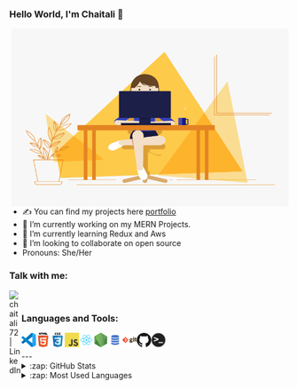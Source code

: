 ### Hello World, I'm Chaitali  👋

 <img align="right" alt="GIF" src= "https://github.com/chaitali72/chaitali72/blob/main/code.gif?raw=true" width="500" height="320" />


- ✍ You can find my projects here [portfolio]
- 🔭 I’m currently working on my MERN Projects.
- 🌱 I’m currently learning Redux and Aws
- 👯 I’m looking to collaborate on open source
- Pronouns: She/Her



### Talk with me:
[<img align="left" alt="chaitali72 | LinkedIn" width="22px" src="https://cdn.jsdelivr.net/npm/simple-icons@v3/icons/linkedin.svg" />][linkedin]

<br />

### Languages and Tools:

<img align="left" alt="Visual Studio Code" width="26px" src="https://raw.githubusercontent.com/github/explore/80688e429a7d4ef2fca1e82350fe8e3517d3494d/topics/visual-studio-code/visual-studio-code.png" />
<img align="left" alt="HTML5" width="26px" src="https://raw.githubusercontent.com/github/explore/80688e429a7d4ef2fca1e82350fe8e3517d3494d/topics/html/html.png" />
<img align="left" alt="CSS3" width="26px" src="https://raw.githubusercontent.com/github/explore/80688e429a7d4ef2fca1e82350fe8e3517d3494d/topics/css/css.png" />

<img align="left" alt="JavaScript" width="26px" src="https://raw.githubusercontent.com/github/explore/80688e429a7d4ef2fca1e82350fe8e3517d3494d/topics/javascript/javascript.png" />
<img align="left" alt="React" width="26px" src="https://raw.githubusercontent.com/github/explore/80688e429a7d4ef2fca1e82350fe8e3517d3494d/topics/react/react.png" />
<img align="left" alt="Node.js" width="26px" src="https://raw.githubusercontent.com/github/explore/80688e429a7d4ef2fca1e82350fe8e3517d3494d/topics/nodejs/nodejs.png" />

<img align="left" alt="SQL" width="26px" src="https://raw.githubusercontent.com/github/explore/80688e429a7d4ef2fca1e82350fe8e3517d3494d/topics/sql/sql.png" />

<img align="left" alt="Git" width="26px" src="https://raw.githubusercontent.com/github/explore/80688e429a7d4ef2fca1e82350fe8e3517d3494d/topics/git/git.png" />
<img align="left" alt="GitHub" width="26px" src="https://raw.githubusercontent.com/github/explore/78df643247d429f6cc873026c0622819ad797942/topics/github/github.png" />

<img align="left" alt="Terminal" width="26px" src="https://raw.githubusercontent.com/github/explore/80688e429a7d4ef2fca1e82350fe8e3517d3494d/topics/terminal/terminal.png" />

<br />
<br />
---

<details>
  <summary>:zap: GitHub Stats</summary>

  <img align="left" alt="chaitali's GitHub Stats" src="https://github-readme-stats.vercel.app/api?username=chaitali72&show_icons=true&hide_border=true" />

</details>

<details>
  <summary>:zap: Most Used Languages</summary>

<img align="left" alt="chaitali's GitHub Top Languages" src="https://github-readme-stats.vercel.app/api/top-langs/?username=chaitali72" />

</details>

[instagram]: https://www.instagram.com/chaitali72/
[linkedin]: https://www.linkedin.com/in/chaitalimahida/
[portfolio]: https://reactportfoilio.netlify.app/

